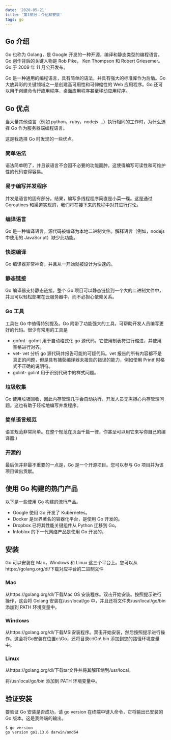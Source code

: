 ```yaml
---
date: '2020-05-21'
title: '第1部分：介绍和安装'
tags: go
---
```


## Go 介绍

Go 也称为 Golang，是 Google 开发的一种开源，编译和静态类型的编程语言。Go 创作背后的关键人物是 Rob Pike， Ken Thompson 和 Robert Griesemer。Go 于 2009 年 11 月公开发布。

Go 是一种通用的编程语言，具有简单的语法，并具有强大的标准库作为后盾。Go 大放异彩的关键领域之一是创建高可用性和可伸缩性的 Web 应用程序。Go 还可以用于创建命令行应用程序，桌面应用程序甚至移动应用程序。

## Go 优点

当大量其他语言（例如 python，ruby，nodejs ...）执行相同的工作时，为什么选择 Go 作为服务器端编程语言。

这是我选择 Go 时发现的一些优点。

### 简单语法

语法简单明了，并且该语言不会因不必要的功能而肿。这使得编写可读性和可维护性的代码变得容易。

### 易于编写并发程序

并发是语言的固有部分。结果，编写多线程程序简直是小菜一碟。这是通过 Goroutines 和渠道实现的，我们将在接下来的教程中对其进行讨论。

### 编译语言

Go 是一种编译语言。源代码被编译为本地二进制文件。解释语言（例如，nodejs 中使用的 JavaScript）缺少此功能。

### 快速编译

Go 编译器非常神奇，并且从一开始就被设计为快速的。

### 静态链接

Go 编译器支持静态链接。整个 Go 项目可以静态链接到一个大的二进制文件中，并且可以轻松部署在云服务器中，而不必担心依赖关系。

### Go 工具

工具在 Go 中值得特别提及。Go 附带了功能强大的工具，可帮助开发人员编写更好的代码。很少有常用的工具是

-   gofmt- gofmt 用于自动格式化 go 源代码。它使用制表符进行缩进，并使用空格进行对齐。
-   vet- vet 分析 go 源代码并报告可能的可疑代码。vet 报告的所有内容都不是真正的问题，但是具有捕获编译器未报告的错误的能力，例如使用 Printf 时格式不正确的说明符。
-   golint- golint 用于识别代码中的样式问题。

### 垃圾收集

Go 使用垃圾回收，因此内存管理几乎会自动执行，开发人员无需担心内存管理问题。这也有助于轻松地编写并发程序。

### 简单语言规范

语言规范非常简单。在整个规范在页面千篇一律，你甚至可以用它来写你自己的编译器:)

### 开源的

最后但并非最不重要的一点是，Go 是一个开源项目。您可以参与 Go 项目并为该项目做出贡献。

## 使用 Go 构建的热门产品

以下是一些使用 Go 构建的流行产品。

-   Google 使用 Go 开发了 Kubernetes。
-   Docker 是世界著名的容器化平台，是使用 Go 开发的。
-   Dropbox 已将其性能关键组件从 Python 迁移到 Go。
-   Infoblox 的下一代网络产品是使用 Go 开发的。

## 安装

Go 可以安装在 Mac，Windows 和 Linux 这三个平台上。您可以从https://golang.org/dl/下载对应平台的二进制文件

### Mac

从https://golang.org/dl/下载Mac OS 安装程序。双击开始安装。按照提示进行操作，这会将 Golang 安装在/usr/local/go 中，并且还将文件夹/usr/local/go/bin 添加到 PATH 环境变量中。

### Windows

从https://golang.org/dl/下载MSI安装程序。双击开始安装，然后按照提示进行操作。这会将Go安装在位置c:\Go，还将目录c:\Go\ bin 添加到您的路径环境变量中。

### Linux

从https://golang.org/dl/下载tar文件并将其解压缩到/usr/local。

将/usr/local/go/bin 添加到 PATH 环境变量中。

## 验证安装

要验证 Go 安装是否成功，请 go version 在终端中键入命令，它将输出已安装的 Go 版本。这是我终端的输出。

```shell
$ go version
go version go1.13.6 darwin/amd64
```
